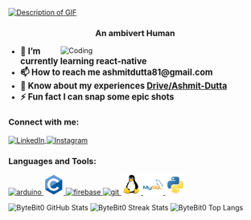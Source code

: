 [![Description of GIF](https://i.pinimg.com/originals/80/6e/de/806ede5583f088c6bdb788bf867f8064.gif)](https://i.pinimg.com/originals/80/6e/de/806ede5583f088c6bdb788bf867f8064.gif)
<h3 align="center">An ambivert Human</h3>
<img align="right" alt="Coding" width="400" src="https://i.pinimg.com/originals/8d/62/1f/8d621f66f551b6a39072473d52280ff0.gif">

<ul>
  <li style="font-size: 1.2em; font-weight: bold;">🌱 I’m currently learning <strong>react-native</strong></li>
  <li style="font-size: 1.2em; font-weight: bold;">📫 How to reach me <strong>ashmitdutta81@gmail.com</strong></li>
  <li style="font-size: 1.2em; font-weight: bold;">📄 Know about my experiences <a href="https://drive.google.com/file/d/1jwBjBbtIgTPnYu3LUfr_2yHaaUcjUzWO/view?usp=drive_link"><strong>Drive/Ashmit-Dutta</strong></a></li>
  <li style="font-size: 1.2em; font-weight: bold;">⚡ Fun fact <strong>I can snap some epic shots</strong></li>
</ul>


<h3 align="left">Connect with me:</h3>
<p align="left">
  <a href="https://linkedin.com/in/https://www.linkedin.com/in/ashmit-dutta/" target="blank">
    <img align="center" src="https://raw.githubusercontent.com/rahuldkjain/github-profile-readme-generator/master/src/images/icons/Social/linked-in-alt.svg" alt="LinkedIn" height="30" width="40" />
  </a>
  <a href="https://instagram.com/https://www.instagram.com/jestjester_/" target="blank">
    <img align="center" src="https://raw.githubusercontent.com/rahuldkjain/github-profile-readme-generator/master/src/images/icons/Social/instagram.svg" alt="Instagram" height="30" width="40" />
  </a>
</p>

<h3 align="left">Languages and Tools:</h3>
<p align="left">
  <a href="https://www.arduino.cc/" target="_blank" rel="noreferrer">
    <img src="https://cdn.worldvectorlogo.com/logos/arduino-1.svg" alt="arduino" width="40" height="40"/>
  </a>
  <a href="https://www.cprogramming.com/" target="_blank" rel="noreferrer">
    <img src="https://raw.githubusercontent.com/devicons/devicon/master/icons/c/c-original.svg" alt="c" width="40" height="40"/>
  </a>
  <a href="https://firebase.google.com/" target="_blank" rel="noreferrer">
    <img src="https://www.vectorlogo.zone/logos/firebase/firebase-icon.svg" alt="firebase" width="40" height="40"/>
  </a>
  <a href="https://git-scm.com/" target="_blank" rel="noreferrer">
    <img src="https://www.vectorlogo.zone/logos/git-scm/git-scm-icon.svg" alt="git" width="40" height="40"/>
  </a>
  <a href="https://www.linux.org/" target="_blank" rel="noreferrer">
    <img src="https://raw.githubusercontent.com/devicons/devicon/master/icons/linux/linux-original.svg" alt="linux" width="40" height="40"/>
  </a>
  <a href="https://www.mysql.com/" target="_blank" rel="noreferrer">
    <img src="https://raw.githubusercontent.com/devicons/devicon/master/icons/mysql/mysql-original-wordmark.svg" alt="mysql" width="40" height="40"/>
  </a>
  <a href="https://www.python.org" target="_blank" rel="noreferrer">
    <img src="https://raw.githubusercontent.com/devicons/devicon/master/icons/python/python-original.svg" alt="python" width="40" height="40"/>
  </a>
</p>

<p align="left">
  <img src="https://github-readme-stats.vercel.app/api?username=ByteBit0&show_icons=true&locale=en&theme=dark" alt="ByteBit0 GitHub Stats" />
   <img src="https://github-readme-streak-stats.herokuapp.com/?user=ByteBit0&theme=dark" alt="ByteBit0 Streak Stats" />
  <img src="https://github-readme-stats.vercel.app/api/top-langs?username=ByteBit0&show_icons=true&locale=en&layout=compact&theme=dark" alt="ByteBit0 Top Langs" />
</p>
